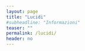 ```yaml
---
layout: page
title: "Lucidi"
#subheadline: "Informazioni"
teaser: ""
permalink: /lucidi/
header: no
---
```


